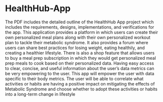 # HealthHub-App
The PDF includes the detailed outline of the HealthHub App project which includes the requirements, designs, implementations, and verifications for the app.
This application provides a platform in which users can create their own personalized
meal plans along with their own personalized workout plan to tackle their metabolic
syndrome. It also provides a forum where users can share best practices for losing
weight, eating healthily, and creating a healthier lifestyle. There is also a shop feature
that allows users to buy a meal prep subscription in which they would get personalized
meal prep meals to cook based on their personalized data. Having easy access to clear,
concise, and useful information about the user’s data metrics can be very empowering
to the user. This app will empower the user with data specific to their body metrics. The
user will be able to correlate what activities or habits are having a positive impact on
mitigating the effects of Metabolic Syndrome and choose whether to adopt these
activities or habits into a long-term change in lifestyle
